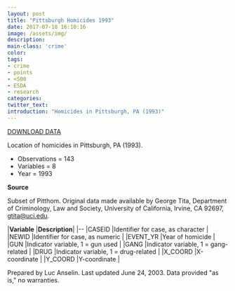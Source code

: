 ```yaml
---
layout: post
title: "Pittsburgh Homicides 1993"
date: 2017-07-18 16:10:16
image: /assets/img/
description:
main-class: 'crime'
color:
tags:
- crime
- points
- <500
- ESDA
- research
categories:
twitter_text:
introduction: "Homicides in Pittsburgh, PA (1993)"
---
```

<script>
$('#map').hide();
</script>

[DOWNLOAD DATA](../data/pittsburgh.zip)


Location of homicides in Pittsburgh, PA (1993).

* Observations = 143
* Variables = 8
* Year = 1993

**Source**

Subset of Pitthom. Original data made available by George Tita,
Department of Criminology, Law and Society, University of California,
Irvine, CA 92697, [gtita@uci.edu](mailto:gtita@uci.edu).


  |**Variable**    |**Description**|
  |--
  |CASEID      |Identifier for case, as character |
  |NEWID       |Identifier for case, as numeric  |
  |EVENT\_YR   |Year of homicide  |
  |GUN         |Indicator variable, 1 = gun used  |
  |GANG        |Indicator variable, 1 = gang-related  |
  |DRUG       |Indicator variable, 1 = drug-related  |
  |X\_COORD   |X-coordinate  |
  |Y\_COORD   |Y-coordinate  |

Prepared by Luc Anselin. Last updated June 24, 2003. Data provided "as is," no warranties.
